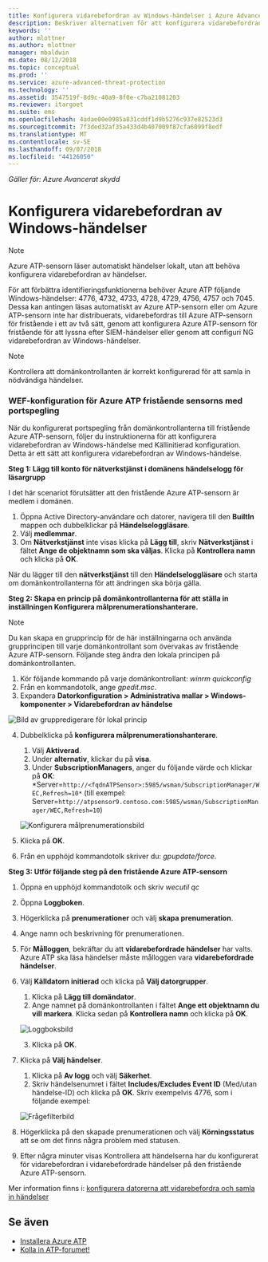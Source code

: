 ```yaml
---
title: Konfigurera vidarebefordran av Windows-händelser i Azure Advanced Threat Protection | Microsoft Docs
description: Beskriver alternativen för att konfigurera vidarebefordran av Windows-händelser med Azure ATP
keywords: ''
author: mlottner
ms.author: mlottner
manager: mbaldwin
ms.date: 08/12/2018
ms.topic: conceptual
ms.prod: ''
ms.service: azure-advanced-threat-protection
ms.technology: ''
ms.assetid: 3547519f-8d9c-40a9-8f0e-c7ba21081203
ms.reviewer: itargoet
ms.suite: ems
ms.openlocfilehash: 4adae00e0985a831cddf1d9b5276c937e82523d3
ms.sourcegitcommit: 7f3ded32af35a433d4b407009f87cfa6099f8edf
ms.translationtype: MT
ms.contentlocale: sv-SE
ms.lasthandoff: 09/07/2018
ms.locfileid: "44126050"
---
```

*Gäller för: Azure Avancerat skydd*



# <a name="configuring-windows-event-forwarding"></a>Konfigurera vidarebefordran av Windows-händelser

> [!NOTE]
> Azure ATP-sensorn läser automatiskt händelser lokalt, utan att behöva konfigurera vidarebefordran av händelser.


För att förbättra identifieringsfunktionerna behöver Azure ATP följande Windows-händelser: 4776, 4732, 4733, 4728, 4729, 4756, 4757 och 7045. Dessa kan antingen läsas automatiskt av Azure ATP-sensorn eller om Azure ATP-sensorn inte har distribuerats, vidarebefordras till Azure ATP-sensorn för fristående i ett av två sätt, genom att konfigurera Azure ATP-sensorn för fristående för att lyssna efter SIEM-händelser eller genom att configuri NG vidarebefordran av Windows-händelser.

> [!NOTE]
> Kontrollera att domänkontrollanten är korrekt konfigurerad för att samla in nödvändiga händelser.

### <a name="wef-configuration-for-azure-atp-standalone-sensors-with-port-mirroring"></a>WEF-konfiguration för Azure ATP fristående sensorns med portspegling

När du konfigurerat portspegling från domänkontrollanterna till fristående Azure ATP-sensorn, följer du instruktionerna för att konfigurera vidarebefordran av Windows-händelse med Källinitierad konfiguration. Detta är ett sätt att konfigurera vidarebefordran av Windows-händelse. 

**Steg 1: Lägg till konto för nätverkstjänst i domänens händelselogg för läsargrupp** 

I det här scenariot förutsätter att den fristående Azure ATP-sensorn är medlem i domänen.

1.  Öppna Active Directory-användare och datorer, navigera till den **BuiltIn** mappen och dubbelklickar på **Händelseloggläsare**. 
2.  Välj **medlemmar**.
4.  Om **Nätverkstjänst** inte visas klicka på **Lägg till**, skriv **Nätverkstjänst** i fältet **Ange de objektnamn som ska väljas**. Klicka på **Kontrollera namn** och klicka på **OK**. 

När du lägger till den **nätverkstjänst** till den **Händelseloggläsare** och starta om domänkontrollanterna för att ändringen ska börja gälla.

**Steg 2: Skapa en princip på domänkontrollanterna för att ställa in inställningen Konfigurera målprenumerationshanterare.** 
> [!Note] 
> Du kan skapa en grupprincip för de här inställningarna och använda grupprincipen till varje domänkontrollant som övervakas av fristående Azure ATP-sensorn. Följande steg ändra den lokala principen på domänkontrollanten.     

1.  Kör följande kommando på varje domänkontrollant: *winrm quickconfig*
2.  Från en kommandotolk, ange *gpedit.msc*.
3.  Expandera **Datorkonfiguration > Administrativa mallar > Windows-komponenter > Vidarebefordran av händelse**

 ![Bild av gruppredigerare för lokal princip](media/wef%201%20local%20group%20policy%20editor.png)

4.  Dubbelklicka på **konfigurera målprenumerationshanterare**.
   
    1.  Välj **Aktiverad**.
    2.  Under **alternativ**, klickar du på **visa**.
    3.  Under **SubscriptionManagers**, anger du följande värde och klickar på **OK**: *Server=`http://<fqdnATPSensor>:5985/wsman/SubscriptionManager/WEC,Refresh=10*` (till exempel: Server=`http://atpsensor9.contoso.com:5985/wsman/SubscriptionManager/WEC,Refresh=10`)
    
    ![Konfigurera målprenumerationsbild](media/wef%202%20config%20target%20sub%20manager.png)
    
5.  Klicka på **OK**.
6.  Från en upphöjd kommandotolk skriver du: *gpupdate/force*. 

**Steg 3: Utför följande steg på den fristående Azure ATP-sensorn** 

1.  Öppna en upphöjd kommandotolk och skriv *wecutil qc*
2.  Öppna **Loggboken**. 
3.  Högerklicka på **prenumerationer** och välj **skapa prenumeration**. 

   1.   Ange namn och beskrivning för prenumerationen. 
   2.   För **Målloggen**, bekräftar du att **vidarebefordrade händelser** har valts. Azure ATP ska läsa händelser måste målloggen vara **vidarebefordrade händelser**. 
   3.   Välj **Källdatorn initierad** och klicka på **Välj datorgrupper**.
        1.  Klicka på **Lägg till domändator**.
        2.  Ange namnet på domänkontrollanten i fältet **Ange ett objektnamn du vill markera**. Klicka sedan på **Kontrollera namn** och klicka på **OK**. 
       
        ![Loggboksbild](media/wef3%20event%20viewer.png)
   
        
        3.  Klicka på **OK**.
   4.   Klicka på **Välj händelser**.

        1. Klicka på **Av logg** och välj **Säkerhet**.
        2. Skriv händelsenumret i fältet **Includes/Excludes Event ID** (Med/utan händelse-ID) och klicka på **OK**. Skriv exempelvis 4776, som i följande exempel:

        ![Frågefilterbild](media/wef-4-query-filter.png)

   5.   Högerklicka på den skapade prenumerationen och välj **Körningsstatus** att se om det finns några problem med statusen. 
   6.   Efter några minuter visas Kontrollera att händelserna har du konfigurerat för vidarebefordran i vidarebefordrade händelser på den fristående Azure ATP-sensorn.


Mer information finns i: [konfigurera datorerna att vidarebefordra och samla in händelser](https://technet.microsoft.com/library/cc748890)

## <a name="see-also"></a>Se även

- [Installera Azure ATP](install-atp-step1.md)
- [Kolla in ATP-forumet!](https://aka.ms/azureatpcommunity)
